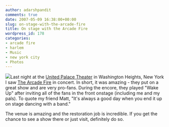 ```yaml
---
author: adarshpandit
comments: true
date: 2007-05-09 16:38:00+00:00
slug: on-stage-with-the-arcade-fire
title: On stage with the Arcade Fire
wordpress_id: 178
categories:
- arcade fire
- harlem
- Music
- new york city
- Photos
---
```


[![](http://www.ole300.com/snap/2007/05/08/223906_JER_0816.JPG)](http://www.ole300.com/snap/2007/05/08/223906.html)Last night at the [United Palace Theater](http://www.theunitedpalace.com/home.htm) in Washington Heights, New York I saw [The Arcade Fire](http://www.arcadefire.com) in concert. In short, it was amazing - they put on a great show and are very pro-fans. During the encore, they played "Wake Up" after inviting all of the fans in the front onstage (including me and my pals). To quote my friend Matt, "It's always a good day when you end it up on stage dancing with a band."

The venue is amazing and the restoration job is incredible. If you get the chance to see a show there or just visit, definitely do so.
